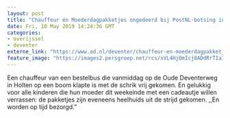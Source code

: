 ```yaml
---
layout: post
title: "Chauffeur én Moederdagpakketjes ongedeerd bij PostNL-botsing in Holten"
date: Fri, 10 May 2019 14:24:36 GMT
categories: 
- overijssel 
- deventer 
externe_link: "https://www.ad.nl/deventer/chauffeur-en-moederdagpakketjes-ongedeerd-bij-postnl-botsing-in-holten~ac0acf93/"
feature_image: "https://images2.persgroep.net/rcs/xVL4HjOmIcj8ADdRrTIaIShT164/diocontent/147857345/_fitwidth/400/?appId=21791a8992982cd8da851550a453bd7f&quality=0.7"
---
```


Een chauffeur van een bestelbus die vanmiddag op de Oude Deventerweg in Holten op een boom klapte is met de schrik vrij gekomen. En gelukkig voor alle kinderen die hun moeder dit weekeinde met een cadeautje willen verrassen: de pakketjes zijn eveneens heelhuids uit de strijd gekomen. ,,En worden op tijd bezorgd.”
